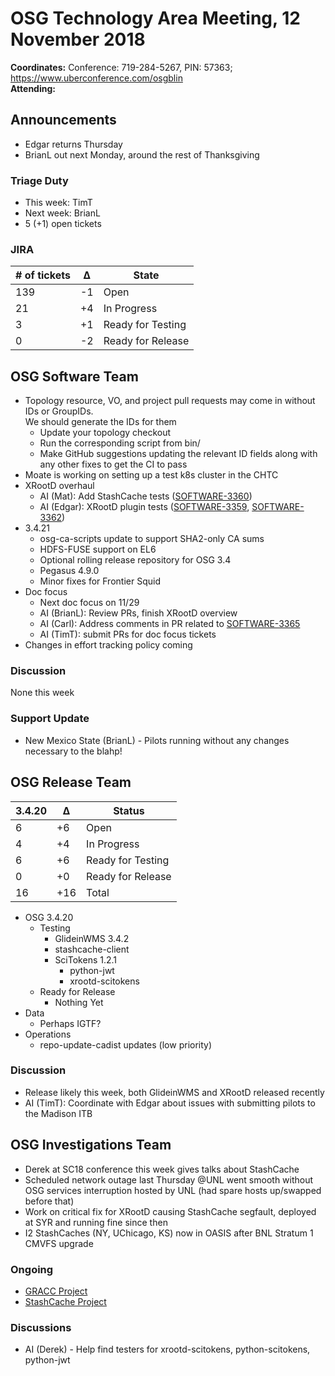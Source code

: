 # OSG Technology Area Meeting, 12 November 2018

**Coordinates:** Conference: 719-284-5267, PIN: 57363; <https://www.uberconference.com/osgblin>  
**Attending:**   


## Announcements

-   Edgar returns Thursday
-   BrianL out next Monday, around the rest of Thanksgiving


### Triage Duty

-   This week: TimT
-   Next week: BrianL
-   5 (+1) open tickets


### JIRA

| # of tickets | &Delta; | State             |
|------------ |------- |----------------- |
| 139          | -1      | Open              |
| 21           | +4      | In Progress       |
| 3            | +1      | Ready for Testing |
| 0            | -2      | Ready for Release |


## OSG Software Team

-   Topology resource, VO, and project pull requests may come in without IDs or GroupIDs.  
    We should generate the IDs for them  
    -   Update your topology checkout
    -   Run the corresponding script from bin/
    -   Make GitHub suggestions updating the relevant ID fields along with any other fixes to get the CI to pass
-   Moate is working on setting up a test k8s cluster in the CHTC
-   XRootD overhaul  
    -   AI (Mat): Add StashCache tests ([SOFTWARE-3360](https://opensciencegrid.atlassian.net/browse/SOFTWARE-3360))
    -   AI (Edgar): XRootD plugin tests ([SOFTWARE-3359](https://opensciencegrid.atlassian.net/browse/SOFTWARE-3359), [SOFTWARE-3362](https://opensciencegrid.atlassian.net/browse/SOFTWARE-3362))
-   3.4.21  
    -   osg-ca-scripts update to support SHA2-only CA sums
    -   HDFS-FUSE support on EL6
    -   Optional rolling release repository for OSG 3.4
    -   Pegasus 4.9.0
    -   Minor fixes for Frontier Squid
-   Doc focus  
    -   Next doc focus on 11/29
    -   AI (BrianL): Review PRs, finish XRootD overview
    -   AI (Carl): Address comments in PR related to [SOFTWARE-3365](https://opensciencegrid.atlassian.net/browse/SOFTWARE-3365)
    -   AI (TimT): submit PRs for doc focus tickets
-   Changes in effort tracking policy coming


### Discussion

None this week  


### Support Update

-   New Mexico State (BrianL) - Pilots running without any changes necessary to the blahp!


## OSG Release Team

| 3.4.20 | &Delta; | Status            |
|------ |------- |----------------- |
| 6      | +6      | Open              |
| 4      | +4      | In Progress       |
| 6      | +6      | Ready for Testing |
| 0      | +0      | Ready for Release |
| 16     | +16     | Total             |

-   OSG 3.4.20  
    -   Testing  
        -   GlideinWMS 3.4.2
        -   stashcache-client
        -   SciTokens 1.2.1  
            -   python-jwt
            -   xrootd-scitokens
    -   Ready for Release  
        -   Nothing Yet
-   Data  
    -   Perhaps IGTF?
-   Operations  
    -   repo-update-cadist updates (low priority)


### Discussion

-   Release likely this week, both GlideinWMS and XRootD released recently
-   AI (TimT): Coordinate with Edgar about issues with submitting pilots to the Madison ITB


## OSG Investigations Team

-   Derek at SC18 conference this week gives talks about StashCache
-   Scheduled network outage last Thursday @UNL went smooth without OSG services interruption hosted by UNL (had spare hosts up/swapped before that)
-   Work on critical fix for XRootD causing StashCache segfault, deployed at SYR and running fine since then 
-   I2 StashCaches (NY, UChicago, KS) now in OASIS after BNL Stratum 1 CMVFS upgrade


### Ongoing

-   [GRACC Project](https://opensciencegrid.atlassian.net/projects/GRACC)
-   [StashCache Project](http://opensciencegrid.org/docs/data/stashcache/overview/)


### Discussions

-   AI (Derek) - Help find testers for xrootd-scitokens, python-scitokens, python-jwt
